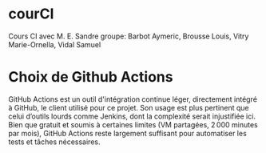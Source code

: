 # courCI
Cours CI avec M. E. Sandre
groupe: Barbot Aymeric, Brousse Louis, Vitry Marie-Ornella, Vidal Samuel

# Choix de Github Actions

GitHub Actions est un outil d'intégration continue léger, directement intégré à GitHub, le client utilisé pour ce projet.
Son usage est plus pertinent que celui d’outils lourds comme Jenkins, dont la complexité serait injustifiée ici.
Bien que gratuit et soumis à certaines limites (VM partagées, 2 000 minutes par mois), GitHub Actions reste largement suffisant pour automatiser les tests et tâches nécessaires.
